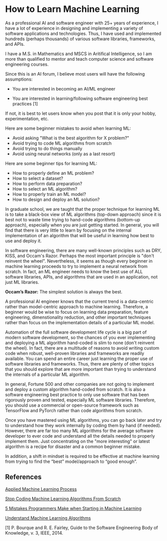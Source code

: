 # How to Learn Machine Learning

As a professional AI and software engineer with 25+ years of experience, I have a lot of experience in designing and implementing a variety of software applications and technologies. Thus, I have used and implemented hundreds (perhaps thousands) of various software libraries, frameworks, and APIs. 

I have a M.S. in Mathematics and MSCS in Aritifical Intelligence, so I am more than qualified to mentor and teach computer science and software engineering courses.

Since this is an AI forum, I believe most users will have the following assumptions:

- You are interested in becoming an AI/ML engineer

- You are interested in learning/following software engineering best practices [1]

If not, it is best to let users know when you post that it is only your hobby, experimentation, etc.

Here are some beginner mistakes to avoid when learning ML:

- Avoid asking "What is the best algorithm for X problem?"
- Avoid trying to code ML algorithms from scratch
- Avoid trying to do things manually
- Avoid using neural networks (only as a last resort)

Here are some beginner tips for learning ML:

- How to properly define an ML problem?
- How to select a dataset?
- How to perform data preparation?
- How to select an ML algorithm?
- How to properly train an ML model?
- How to design and deploy an ML solution?


In graduate school, we are taught that the proper technique for learning ML is to take a black-box view of ML algorithms (top-down approach) since it is best not to waste time trying to hand-code algorithms (bottom-up approach), especially when you are just getting started. In general, you will find that there is very little to learn by focusing on the internal implementation of an algorithm that will be useful in learning how best to use and deploy it. 

In software engineering, there are many well-known principles such as DRY, KISS, and Occam's Razor. Perhaps the most important principle is "don't reinvent the wheel". Nevertheless, it seems as though every beginner in machine learning proceeds to try to implement a neural network from scratch. In fact, an ML engineer needs to know the best use of ALL software libraries, APIs, and algorithms that are used in an application, not just ML libraries.

**Occam’s Razor:** The simplest solution is always the best. 


A professional AI engineer knows that the current trend is a data-centric rather than model-centric approach to machine learning. Therefore, a beginner would be wise to focus on learning data preparation, feature engineering, dimenstionality reduction, and other important techniques rather than focus on the implementation details of a particular ML model.

Automation of the full software development life cycle is a big part of modern software development, so the chances of you ever implementing and deploying a ML algorithm hand-coded is slim to none (don't reinvent the wheel). In fact, there are a multitude of reasons to avoid writing custom code when robust, well-proven libraries and frameworks are readily available. You can spend an entire career just learning the proper use of software libraries and frameworks. Thus, there are plenty of other topics that you should explore that are more important than trying to understand the internals of a particular ML algorithm.


In general, Fortune 500 and other companies are not going to implement and deploy a custom algorithm hand-coded from scratch. It is also a software engineering best practice to only use software that has been rigorously proven and tested, especially ML software libraries. Therefore, you should use a commercial or open-source framework such as TensorFlow and PyTorch rather than code algorithms from scratch.

Once you have mastered using ML algorithms, you can go back later and try to understand how they work internally by coding them by hand (if needed). However, there are far too many ML algorithms for the average software developer to ever code and understand all the details needed to properly implement them. Just concentrating on the "more interesting" or latest algorithm is a recipe for disaster and a common beginner mistake. 

In addition, a shift in mindset is required to be effective at machine learning from trying to find the “best” model/approach to “good enough”. 


## References

[Applied Machine Learning Process](https://machinelearningmastery.com/start-here/#process)

[Stop Coding Machine Learning Algorithms From Scratch](https://machinelearningmastery.com/dont-implement-machine-learning-algorithms/)

[5 Mistakes Programmers Make when Starting in Machine Learning](httpsp://machinelearningmastery.com/mistakes-programmers-make-when-starting-in-machine-learning/)

[Understand Machine Learning Algorithms](https://machinelearningmastery.com/start-here/#algorithms)


[1] P. Bourque and R. E. Fairley, Guide to the Software Engineering Body of Knowledge, v. 3, IEEE, 2014. 

